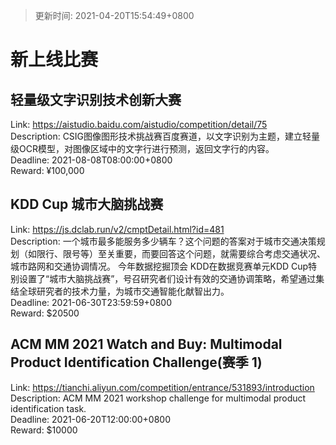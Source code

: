 > 更新时间: 2021-04-20T15:54:49+0800 

# 新上线比赛


## 轻量级文字识别技术创新大赛
Link: https://aistudio.baidu.com/aistudio/competition/detail/75  
Description: CSIG图像图形技术挑战赛百度赛道，以文字识别为主题，建立轻量级OCR模型，对图像区域中的文字行进行预测，返回文字行的内容。  
Deadline: 2021-08-08T08:00:00+0800  
Reward: ¥100,000  

## KDD Cup 城市大脑挑战赛
Link: https://js.dclab.run/v2/cmptDetail.html?id=481  
Description:        一个城市最多能服务多少辆车？这个问题的答案对于城市交通决策规划（如限行、限号等）至关重要，而要回答这个问题，就需要综合考虑交通状况、城市路网和交通协调情况。
       今年数据挖掘顶会 KDD在数据竞赛单元KDD Cup特别设置了“城市大脑挑战赛”，号召研究者们设计有效的交通协调策略，希望通过集结全球研究者的技术力量，为城市交通智能化献智出力。  
Deadline: 2021-06-30T23:59:59+0800  
Reward: $20500  

## ACM MM 2021 Watch and Buy: Multimodal Product Identification Challenge(赛季 1)
Link: https://tianchi.aliyun.com/competition/entrance/531893/introduction  
Description: ACM MM 2021 workshop challenge for multimodal product identification task.  
Deadline: 2021-06-20T12:00:00+0800  
Reward: $10000  

